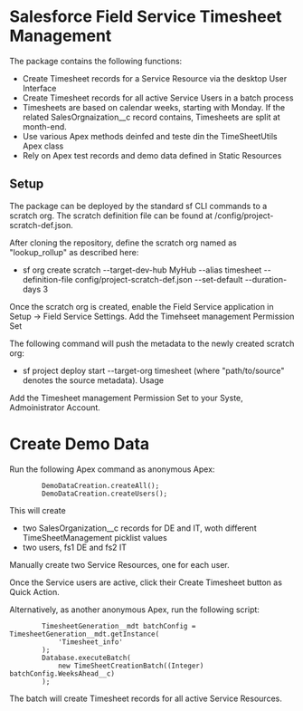 # Salesforce Field Service Timesheet Management

The package contains the following functions:
- Create Timesheet records for a Service Resource via the desktop User Interface
- Create Timesheet records for all active Service Users in a batch process
- Timesheets are based on calendar weeks, starting with Monday. If the related SalesOrgnaization__c record contains, Timesheets are split at month-end. 
- Use various Apex methods deinfed and teste din the TimeSheetUtils Apex class
- Rely on Apex test records and demo data defined in Static Resources

## Setup

The package can be deployed by the standard sf CLI commands to a scratch org. The scratch definition file can be found at /config/project-scratch-def.json.

After cloning the repository, define the scratch org named as "lookup_rollup" as described here:

- sf org create scratch --target-dev-hub MyHub --alias timesheet --definition-file config/project-scratch-def.json --set-default --duration-days 3

Once the scratch org is created, enable the Field Service application in Setup -> Field Service Settings.
Add the Timehseet management Permission Set

The following command will push the metadata to the newly created scratch org:

- sf project deploy start --target-org timesheet (where "path/to/source" denotes the source metadata).
Usage

Add the Timesheet management Permission Set to your Syste, Admoinistrator Account. 


# Create Demo Data

Run the following Apex command as anonymous Apex: 
```
        DemoDataCreation.createAll();
        DemoDataCreation.createUsers();
```

This will create 
- two SalesOrganization__c records for DE and IT, woth different TimeSheetManagement picklist values
- two users, fs1 DE and fs2 IT

Manually create two Service Resources, one for each user. 

Once the Service users are active, click their Create Timesheet button as Quick Action. 

Alternatively, as another anonymous Apex, run the following script:
```
        TimesheetGeneration__mdt batchConfig = TimesheetGeneration__mdt.getInstance(
            'Timesheet_info'
        );
        Database.executeBatch(
            new TimeSheetCreationBatch((Integer) batchConfig.WeeksAhead__c)
        );
```

The batch will create Timesheet records for all active Service Resources. 
